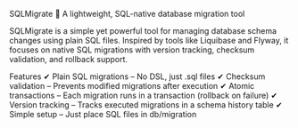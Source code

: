 SQLMigrate 🚀
A lightweight, SQL-native database migration tool

SQLMigrate is a simple yet powerful tool for managing database schema changes using plain SQL files. Inspired by tools like Liquibase and Flyway, it focuses on native SQL migrations with version tracking, checksum validation, and rollback support.

Features
✔ Plain SQL migrations – No DSL, just .sql files
✔ Checksum validation – Prevents modified migrations after execution
✔ Atomic transactions – Each migration runs in a transaction (rollback on failure)
✔ Version tracking – Tracks executed migrations in a schema history table
✔ Simple setup – Just place SQL files in db/migration
